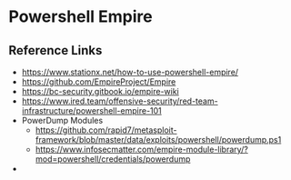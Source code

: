 # Powershell Empire

## Reference Links
- https://www.stationx.net/how-to-use-powershell-empire/
- https://github.com/EmpireProject/Empire
- https://bc-security.gitbook.io/empire-wiki
- https://www.ired.team/offensive-security/red-team-infrastructure/powershell-empire-101
- PowerDump Modules
  - https://github.com/rapid7/metasploit-framework/blob/master/data/exploits/powershell/powerdump.ps1
  - https://www.infosecmatter.com/empire-module-library/?mod=powershell/credentials/powerdump
- 